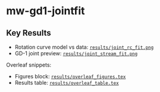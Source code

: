 # mw-gd1-jointfit

## Key Results

- Rotation curve model vs data: [`results/joint_rc_fit.png`](results/joint_rc_fit.png)
- GD-1 joint preview: [`results/joint_stream_fit.png`](results/joint_stream_fit.png)

Overleaf snippets:
- Figures block: [`results/overleaf_figures.tex`](results/overleaf_figures.tex)
- Results table: [`results/overleaf_table.tex`](results/overleaf_table.tex)
